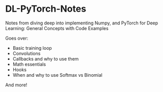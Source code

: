 # DL-PyTorch-Notes
Notes from diving deep into implementing Numpy, and PyTorch for Deep Learning: General Concepts with Code Examples

Goes over:

- Basic training loop
- Convolutions
- Callbacks and why to use them
- Math essentials
- Hooks
- When and why to use Softmax vs Binomial

And more!